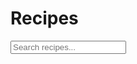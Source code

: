 <div id="recipe-search">
	<h1>Recipes</h1>
	<input type="text" id="searchInput" onkeyup="search()" placeholder="Search recipes...">
</div>

<div id="recipe">
	
</div>
<script>
	//setup arrays for recipe data
	var names = [];
	var images = [];
	var links = [];

	//recipe names
	names[0] = "<p>Banana Loaf / Muffins</p>";
	names[1] = "<p>Maple Bread</p>";
	names[2] = "<p>Croutons</p>";
	names[3] = "<p>Chocolate Chip Muffins</p>";
	names[4] = "<p>Pizza Dough</p>";
	names[5] = "<p>Kale Salad</p>";

	//recipe image links
	images[0] = '<img src="images/recipe-images/banana-muffin.JPG" alt="Banana Muffins">';
	images[1] = '<img src="images/recipe-images/bread-3.JPG" alt="Maple Bread">';
	images[2] = '<img src="images/recipe-images/croutons-2.JPG" alt="Croutons">';
	images[3] = '<img src="images/recipe-images/chocolate-chip-muffins.JPG" alt="Chocolate Chip Muffins">';
	images[4] = '<img src="images/recipe-images/pizza.JPG" alt="Pizza">';
	images[5] = '<img src="images/recipe-images/kale-salad.JPG" alt="Kale Salad">';

	//recipe hrefs
	links[0] = '<a href="banana-muffins.md.html"</a>';
	links[1] = '<a href="maple-bread.md.html"</a>';
	links[2] = '<a href="croutons.md.html"</a>';
	links[3] = '<a href="chocolate-chip-muffins.md.html"</a>';
	links[4] = '<a href="pizza-dough.md.html"</a>';
	links[5] = '<a href="kale-salad.md.html"</a>';

	//show arrays in console
	console.log(names, images, links);

	var box;

	//loop through recpie names, images, and links to display on page
	for (var i = 0; i < names.length; i++) {
		box = document.createElement('div');
		box.className = 'boxes';
		box.innerHTML = links[i] + names[i] + images[i];
		document.getElementById('recipe').appendChild(box);
	}

	//function to search recipes
	function search() {
		// Declare variables
		var input, filter, div, boxes, a, i, txtValue;
		input = document.getElementById('searchInput');
		filter = input.value.toUpperCase();
		div = document.getElementById("recipe");
		boxes = document.getElementsByClassName('boxes');

		// Loop through all boxesst items, and hide those who don't match the search query
		for (i = 0; i < boxes.length; i++) {
			a = boxes[i].getElementsByTagName("a")[0];
			txtValue = a.textContent || a.innerText;
			if (txtValue.toUpperCase().indexOf(filter) > -1) {
				boxes[i].style.display = "";
			} else {
				boxes[i].style.display = "none";
			}
		}
	}
	
</script>

